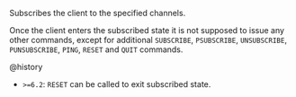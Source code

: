 Subscribes the client to the specified channels.

Once the client enters the subscribed state it is not supposed to issue any
other commands, except for additional `SUBSCRIBE`, `PSUBSCRIBE`, `UNSUBSCRIBE`,
`PUNSUBSCRIBE`, `PING`, `RESET` and `QUIT` commands.

@history

* `>=6.2`: `RESET` can be called to exit subscribed state.
